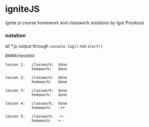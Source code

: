 # igniteJS
ignite js course homework and classwork solutions by Igor Proskura

### notation
all *.js output through  ```console.log()``` not ```alert()```


####checklist:
```
lesson 1:   classwork:  done
            homework:   done

lesson 2:   classwork:  done
            homework:   done

lesson 3:   classwork:  done
            homework:   done

lesson 4:   classwork:  done
            homework:   -++

lesson 5:   classwork:  -+-
            homework:   +--
```
